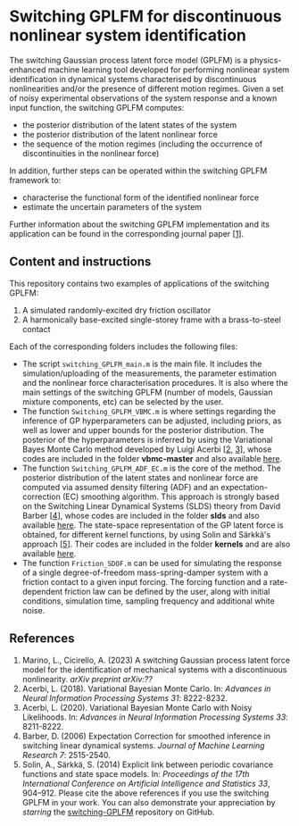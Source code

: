 # Switching GPLFM for discontinuous nonlinear system identification

The switching Gaussian process latent force model (GPLFM) is a physics-enhanced machine learning tool developed for performing nonlinear system identification in dynamical systems characterised by discontinuous nonlinearities and/or the presence of different motion regimes. Given a set of noisy experimental observations of the system response and a known input function, the switching GPLFM computes:
- the posterior distribution of the latent states of the system
- the posterior distribution of the latent nonlinear force 
- the sequence of the motion regimes (including the occurrence of discontinuities in the nonlinear force)

In addition, further steps can be operated within the switching GPLFM framework to:
- characterise the functional form of the identified nonlinear force
- estimate the uncertain parameters of the system

Further information about the switching GPLFM implementation and its application can be found in the corresponding journal paper [[1](https://github.com/l-marino/switching-GPLFM/edit/main/README.md#references)].
## Content and instructions

This repository contains two examples of applications of the switching GPLFM:
1. A simulated randomly-excited dry friction oscillator 
2. A harmonically base-excited single-storey frame with a brass-to-steel contact

Each of the corresponding folders includes the following files:
- The script `switching_GPLFM_main.m` is the main file. It includes the simulation/uploading of the measurements, the parameter estimation and the nonlinear force characterisation procedures. It is also where the main settings of the switching GPLFM (number of models, Gaussian mixture components, etc) can be selected by the user.
- The function `Switching_GPLFM_VBMC.m` is where settings regarding the inference of GP hyperparameters can be adjusted, including priors, as well as lower and upper bounds for the posterior distribution. The posterior of the hyperparameters is inferred by using the Variational Bayes Monte Carlo method developed by Luigi Acerbi  [[2](https://github.com/l-marino/switching-GPLFM/edit/main/README.md#references), [3](https://github.com/l-marino/switching-GPLFM/edit/main/README.md#references)], whose codes are included in the folder **vbmc-master** and also available [here](https://github.com/acerbilab/vbmc).
- The function `Switching_GPLFM_ADF_EC.m` is the core of the method. The posterior distribution of the latent states and nonlinear force are computed via assumed density filtering (ADF) and an expectation-correction (EC) smoothing algorithm. This approach is strongly based on the Switching Linear Dynamical Systems (SLDS) theory from David Barber [[4](https://github.com/l-marino/switching-GPLFM/edit/main/README.md#references)], whose codes are included in the folder **slds** and also available [here](http://web4.cs.ucl.ac.uk/staff/D.Barber/software/slds.zip). The state-space representation of the GP latent force is obtained, for different kernel functions, by using Solin and Särkkä's approach [[5](https://github.com/l-marino/switching-GPLFM/edit/main/README.md#references)]. Their codes are included in the folder **kernels** and are also available [here](https://users.aalto.fi/~asolin/documents/pdf/Solin-Sarkka-2014-AISTATS-code.zip).
- The function `Friction_SDOF.m` can be used for simulating the response of a single degree-of-freedom mass-spring-damper system with a friction contact to a given input forcing. The forcing function and a rate-dependent friction law can be defined by the user, along with initial conditions, simulation time, sampling frequency and additional white noise.


## References

1. Marino, L., Cicirello, A. (2023) A switching Gaussian process latent force model for the identification of mechanical systems with a discontinuous nonlinearity. *arXiv preprint arXiv:??*
2. Acerbi, L. (2018). Variational Bayesian Monte Carlo. In: *Advances in Neural Information Processing Systems 31*: 8222-8232.
3. Acerbi, L. (2020). Variational Bayesian Monte Carlo with Noisy Likelihoods. In: *Advances in Neural Information Processing Systems 33*: 8211-8222.
4. Barber, D. (2006) Expectation Correction for smoothed inference in switching linear dynamical systems. *Journal of Machine Learning Research 7*: 2515-2540.
5. Solin, A., Särkkä, S. (2014) Explicit link between periodic covariance functions and state space models. In: *Proceedings of
the 17th International Conference on Artificial Intelligence and Statistics 33*, 904–912.
Please cite the above references if you use the switching GPLFM in your work. You can also demonstrate your appreciation by *starring* the [switching-GPLFM](https://github.com/l-marino/switching-GPLFM) repository on GitHub.
